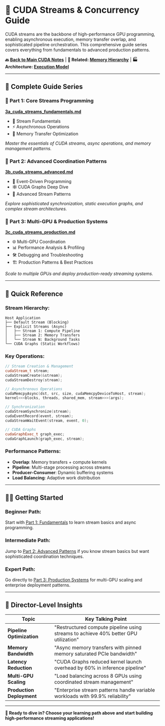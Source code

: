 # 🌊 CUDA Streams & Concurrency Guide

CUDA streams are the backbone of high-performance GPU programming, enabling asynchronous execution, memory transfer overlap, and sophisticated pipeline orchestration. This comprehensive guide series covers everything from fundamentals to advanced production patterns.

**🔙 [Back to Main CUDA Notes](../0_cuda_cheat_sheet.md)** | **🔗 Related: [Memory Hierarchy](2_cuda_memory_hierarchy.md)** | **🏭 Architecture: [Execution Model](1_cuda_execution_model.md)**

---

## 📖 **Complete Guide Series**

### 📘 **Part 1: Core Streams Programming**
**[3a_cuda_streams_fundamentals.md](3a_cuda_streams_fundamentals.md)**
- 🌊 Stream Fundamentals
- ⚡ Asynchronous Operations  
- 💾 Memory Transfer Optimization

*Master the essentials of CUDA streams, async operations, and memory management patterns.*

### 📗 **Part 2: Advanced Coordination Patterns**
**[3b_cuda_streams_advanced.md](3b_cuda_streams_advanced.md)**
- 🎯 Event-Driven Programming
- 🕸️ CUDA Graphs Deep Dive
- 🚀 Advanced Stream Patterns

*Explore sophisticated synchronization, static execution graphs, and complex stream architectures.*

### 📕 **Part 3: Multi-GPU & Production Systems**
**[3c_cuda_streams_production.md](3c_cuda_streams_production.md)**
- 🌐 Multi-GPU Coordination
- 📊 Performance Analysis & Profiling
- 🛠️ Debugging and Troubleshooting
- 🏗️ Production Patterns & Best Practices

*Scale to multiple GPUs and deploy production-ready streaming systems.*

---

## 🎯 **Quick Reference**

### **Stream Hierarchy:**
```
Host Application
├── Default Stream (Blocking)
├── Explicit Streams (Async)
│   ├── Stream 1: Compute Pipeline
│   ├── Stream 2: Memory Transfers
│   └── Stream N: Background Tasks
└── CUDA Graphs (Static Workflows)
```

### **Key Operations:**
```cpp
// Stream Creation & Management
cudaStream_t stream;
cudaStreamCreate(&stream);
cudaStreamDestroy(stream);

// Asynchronous Operations
cudaMemcpyAsync(dst, src, size, cudaMemcpyDeviceToHost, stream);
kernel<<<blocks, threads, shared_mem, stream>>>(args);

// Synchronization
cudaStreamSynchronize(stream);
cudaEventRecord(event, stream);
cudaStreamWaitEvent(stream, event, 0);

// CUDA Graphs
cudaGraphExec_t graph_exec;
cudaGraphLaunch(graph_exec, stream);
```

### **Performance Patterns:**
- **Overlap**: Memory transfers + compute kernels
- **Pipeline**: Multi-stage processing across streams
- **Producer-Consumer**: Dynamic buffering systems
- **Load Balancing**: Adaptive work distribution

---

## 🏃‍♂️ **Getting Started**

### **Beginner Path:** 
Start with [Part 1: Fundamentals](3a_cuda_streams_fundamentals.md) to learn stream basics and async programming.

### **Intermediate Path:** 
Jump to [Part 2: Advanced Patterns](3b_cuda_streams_advanced.md) if you know stream basics but want sophisticated coordination techniques.

### **Expert Path:** 
Go directly to [Part 3: Production Systems](3c_cuda_streams_production.md) for multi-GPU scaling and enterprise deployment patterns.

---

## 🧠 **Director-Level Insights**

| Topic | Key Talking Point |
|-------|-------------------|
| **Pipeline Optimization** | "Restructured compute pipeline using streams to achieve 40% better GPU utilization" |
| **Memory Bandwidth** | "Async memory transfers with pinned memory saturated PCIe bandwidth" |  
| **Latency Reduction** | "CUDA Graphs reduced kernel launch overhead by 60% in inference pipeline" |
| **Multi-GPU Scaling** | "Load balancing across 8 GPUs using coordinated stream management" |
| **Production Deployment** | "Enterprise stream patterns handle variable workloads with 99.9% reliability" |

---

**🚀 Ready to dive in? Choose your learning path above and start building high-performance streaming applications!**

